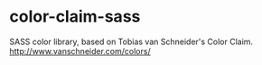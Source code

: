 # color-claim-sass
SASS color library, based on Tobias van Schneider's Color Claim. http://www.vanschneider.com/colors/
